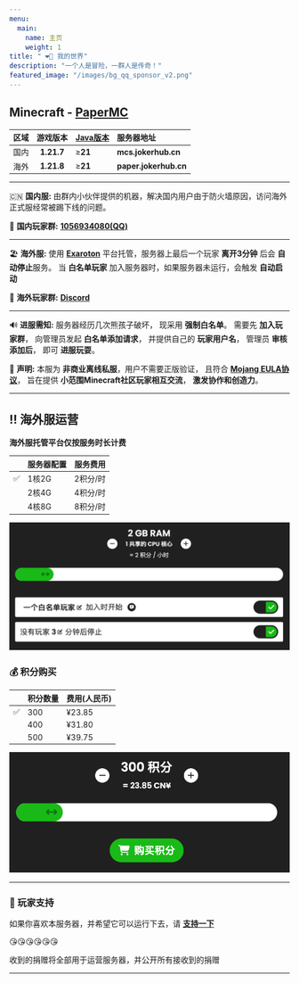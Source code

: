 ```yaml
---
menu:
  main:
    name: 主页
    weight: 1
title: " ❤️‍🔥 我的世界"
description: "一个人是冒险，一群人是传奇！"
featured_image: "/images/bg_qq_sponsor_v2.png"
---
```


## Minecraft - [PaperMC](https://papermc.io)

区域|游戏版本|[Java版本](https://www.oracle.com/java/technologies/downloads/)|服务器地址|
|:---|:-------:|:-----|:--------------------------|
|国内|**1.21.7**|≥**21**|**mcs.jokerhub.cn**|
|海外|**1.21.8**|≥**21**|**paper.jokerhub.cn**|

---

🇨🇳 **国内服:** 由群内小伙伴提供的机器，解决国内用户由于防火墙原因，访问海外正式服经常被踢下线的问题。

💬 **国内玩家群:** **[1056934080(QQ)](https://jq.qq.com/?_wv=1027&k=DUEQuLE6)**

---

🏖️ **海外服:** 使用 **[Exaroton](https://exaroton.com)** 平台托管，服务器上最后一个玩家 **离开3分钟** 后会 **自动停止**服务。
当 **白名单玩家** 加入服务器时，如果服务器未运行，会触发 **自动启动**

💬 **海外玩家群:**  **[Discord](https://discord.gg/9JAb9vpvUE)**

--- 

🔊 **进服需知:** 服务器经历几次熊孩子破坏，
现采用 **强制白名单**。
需要先 **加入玩家群**，
向管理员发起 **白名单添加请求**，
并提供自己的 **玩家用户名**，
管理员 **审核添加后**，
即可 **进服玩耍**。

💓 **声明:** 本服为 **非商业离线私服**，用户不需要正版验证，
且符合 **[Mojang EULA协议](https://account.mojang.com/documents/minecraft_eula)**，
旨在提供 **小范围Minecraft社区玩家相互交流**， **激发协作和创造力**。

---

## ‼️ 海外服运营

**海外服托管平台仅按服务时长计费**

||服务器配置|服务费用|
|---|---|---|
|✅|1核2G|2积分/时|
||2核4G|4积分/时|
||4核8G|8积分/时|

![服务配置](/images/server/config.png)

### 💰 积分购买

||积分数量|费用(人民币)|
|---|:---|:------|
|✅| 300 | ¥23.85 |
|| 400 | ¥31.80 |
|| 500 | ¥39.75 |

![积分购买](/images/server/score_pay.png)

---

### 🩷 玩家支持

如果你喜欢本服务器，并希望它可以运行下去，请 [**支持一下**](/sponsor) 

😘😘😘😘😘😘

收到的捐赠将全部用于运营服务器，并公开所有接收到的捐赠

---